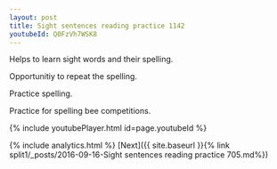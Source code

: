 ```yaml
---
layout: post
title: Sight sentences reading practice 1142
youtubeId: Q0FzVh7WSK8
---
```

 
 
Helps to learn sight words and their spelling.

Opportunitiy to repeat the spelling. 

Practice spelling. 
 
Practice for spelling bee competitions. 
 
{% include youtubePlayer.html id=page.youtubeId %}
 
 
{% include analytics.html %} 
[Next]({{ site.baseurl }}{% link  split1/_posts/2016-09-16-Sight sentences reading practice 705.md%})
 
